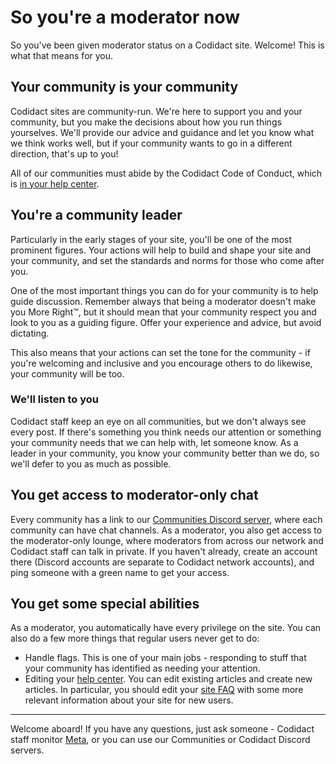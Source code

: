 # So you're a moderator now
So you've been given moderator status on a Codidact site. Welcome! This is what that means for you.

## Your community is your community
Codidact sites are community-run. We're here to support you and your community, but you make the decisions about how you run things yourselves. We'll provide our advice and guidance and let you know what we think works well, but if your community wants to go in a different direction, that's up to you!

All of our communities must abide by the Codidact Code of Conduct, which is [in your help center](/policy/code-of-conduct).

## You're a community leader
Particularly in the early stages of your site, you'll be one of the most prominent figures. Your actions will help to build and shape your site and your community, and set the standards and norms for those who come after you.

One of the most important things you can do for your community is to help guide discussion. Remember always that being a moderator doesn't make you More Right™, but it should mean that your community respect you and look to you as a guiding figure. Offer your experience and advice, but avoid dictating.

This also means that your actions can set the tone for the community - if you're welcoming and inclusive and you encourage others to do likewise, your community will be too.

### We'll listen to you
Codidact staff keep an eye on all communities, but we don't always see every post. If there's something you think needs our attention or something your community needs that we can help with, let someone know. As a leader in your community, you know your community better than we do, so we'll defer to you as much as possible.

## You get access to moderator-only chat
Every community has a link to our [Communities Discord server](https://discord.gg/bv2aaGa), where each community can have chat channels. As a moderator, you also get access to the moderator-only lounge, where moderators from across our network and Codidact staff can talk in private. If you haven't already, create an account there (Discord accounts are separate to Codidact network accounts), and ping someone with a green name to get your access.

## You get some special abilities
As a moderator, you automatically have every privilege on the site. You can also do a few more things that regular users never get to do:

 * Handle flags. This is one of your main jobs - responding to stuff that your community has identified as needing your attention.
 * Editing your [help center](/help). You can edit existing articles and create new articles. In particular, you should edit your [site FAQ](/help/faq) with some more relevant information about your site for new users.
 
---

Welcome aboard! If you have any questions, just ask someone - Codidact staff monitor [Meta](https://meta.codidact.com), or you can use our Communities or Codidact Discord servers.

